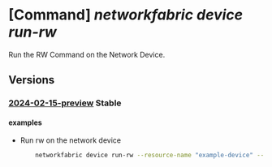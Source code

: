 # [Command] _networkfabric device run-rw_

Run the RW Command on the Network Device.

## Versions

### [2024-02-15-preview](/Resources/mgmt-plane/L3N1YnNjcmlwdGlvbnMve30vcmVzb3VyY2Vncm91cHMve30vcHJvdmlkZXJzL21pY3Jvc29mdC5tYW5hZ2VkbmV0d29ya2ZhYnJpYy9uZXR3b3JrZGV2aWNlcy97fS9ydW5yd2NvbW1hbmQ=/2024-02-15-preview.xml) **Stable**

<!-- mgmt-plane /subscriptions/{}/resourcegroups/{}/providers/microsoft.managednetworkfabric/networkdevices/{}/runrwcommand 2024-02-15-preview -->

#### examples

- Run rw on the network device
    ```bash
        networkfabric device run-rw --resource-name "example-device" --resource-group "example-rg" --rw-command "example command"
    ```
